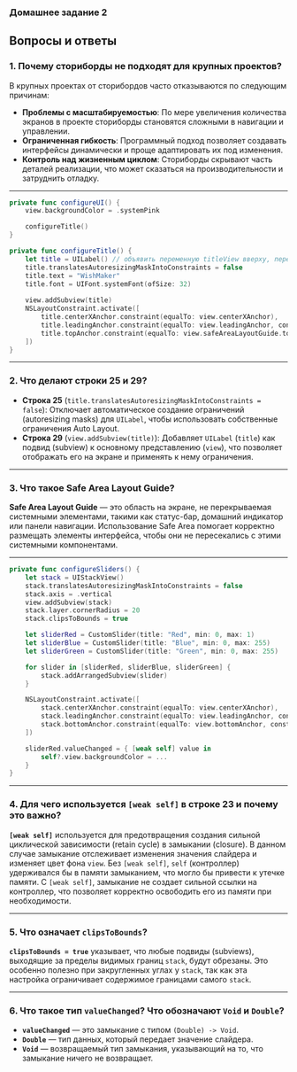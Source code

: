 ### Домашнее задание 2

## Вопросы и ответы

### 1. Почему сториборды не подходят для крупных проектов?

В крупных проектах от сторибордов часто отказываются по следующим причинам:

- **Проблемы с масштабируемостью**: По мере увеличения количества экранов в проекте сториборды становятся сложными в навигации и управлении.
- **Ограниченная гибкость**: Программный подход позволяет создавать интерфейсы динамически и проще адаптировать их под изменения.
- **Контроль над жизненным циклом**: Сториборды скрывают часть деталей реализации, что может сказаться на производительности и затруднить отладку.

---
```swift
private func configureUI() {
    view.backgroundColor = .systemPink

    configureTitle()
}

private func configureTitle() {
    let title = UILabel() // объявить переменную titleView вверху, перед viewDidLoad()
    title.translatesAutoresizingMaskIntoConstraints = false
    title.text = "WishMaker"
    title.font = UIFont.systemFont(ofSize: 32)
    
    view.addSubview(title)
    NSLayoutConstraint.activate([
        title.centerXAnchor.constraint(equalTo: view.centerXAnchor),
        title.leadingAnchor.constraint(equalTo: view.leadingAnchor, constant: 20),
        title.topAnchor.constraint(equalTo: view.safeAreaLayoutGuide.topAnchor, constant: 30)
    ])
}
```
---

### 2. Что делают строки 25 и 29?

- **Строка 25** (`title.translatesAutoresizingMaskIntoConstraints = false`): Отключает автоматическое создание ограничений (autoresizing masks) для `UILabel`, чтобы использовать собственные ограничения Auto Layout.
- **Строка 29** (`view.addSubview(title)`): Добавляет `UILabel` (`title`) как подвид (subview) к основному представлению (`view`), что позволяет отображать его на экране и применять к нему ограничения.

---

### 3. Что такое Safe Area Layout Guide?

**Safe Area Layout Guide** — это область на экране, не перекрываемая системными элементами, такими как статус-бар, домашний индикатор или панели навигации. Использование Safe Area помогает корректно размещать элементы интерфейса, чтобы они не пересекались с этими системными компонентами.

---
```swift
private func configureSliders() {
    let stack = UIStackView()
    stack.translatesAutoresizingMaskIntoConstraints = false
    stack.axis = .vertical
    view.addSubview(stack)
    stack.layer.cornerRadius = 20
    stack.clipsToBounds = true

    let sliderRed = CustomSlider(title: "Red", min: 0, max: 1)
    let sliderBlue = CustomSlider(title: "Blue", min: 0, max: 255)
    let sliderGreen = CustomSlider(title: "Green", min: 0, max: 255)

    for slider in [sliderRed, sliderBlue, sliderGreen] {
        stack.addArrangedSubview(slider)
    }

    NSLayoutConstraint.activate([
        stack.centerXAnchor.constraint(equalTo: view.centerXAnchor),
        stack.leadingAnchor.constraint(equalTo: view.leadingAnchor, constant: 20),
        stack.bottomAnchor.constraint(equalTo: view.bottomAnchor, constant: -40)
    ])

    sliderRed.valueChanged = { [weak self] value in
        self?.view.backgroundColor = ...
    }
}
```
---

### 4. Для чего используется `[weak self]` в строке 23 и почему это важно?

**`[weak self]`** используется для предотвращения создания сильной циклической зависимости (retain cycle) в замыкании (closure). В данном случае замыкание отслеживает изменения значения слайдера и изменяет цвет фона `view`. Без `[weak self]`, `self` (контроллер) удерживался бы в памяти замыканием, что могло бы привести к утечке памяти. С `[weak self]`, замыкание не создает сильной ссылки на контроллер, что позволяет корректно освободить его из памяти при необходимости.

---

### 5. Что означает `clipsToBounds`?

**`clipsToBounds = true`** указывает, что любые подвиды (subviews), выходящие за пределы видимых границ `stack`, будут обрезаны. Это особенно полезно при закругленных углах у `stack`, так как эта настройка ограничивает содержимое границами самого `stack`.

---

### 6. Что такое тип `valueChanged`? Что обозначают `Void` и `Double`?

- **`valueChanged`** — это замыкание с типом `(Double) -> Void`.
- **`Double`** — тип данных, который передает значение слайдера.
- **`Void`** — возвращаемый тип замыкания, указывающий на то, что замыкание ничего не возвращает.
